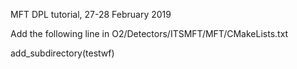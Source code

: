 MFT DPL tutorial, 27-28 February 2019

Add the following line in O2/Detectors/ITSMFT/MFT/CMakeLists.txt

add_subdirectory(testwf)


